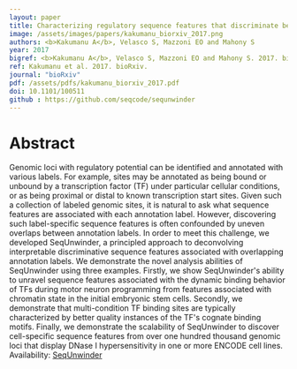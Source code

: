 ```yaml
---
layout: paper
title: Characterizing regulatory sequence features that discriminate between overlapping annotation labels
image: /assets/images/papers/kakumanu_biorxiv_2017.png
authors: <b>Kakumanu A</b>, Velasco S, Mazzoni EO and Mahony S
year: 2017
bigref: <b>Kakumanu A</b>, Velasco S, Mazzoni EO and Mahony S. 2017. bioRxiv.
ref: Kakumanu et al. 2017. bioRxiv.
journal: "bioRxiv"
pdf: /assets/pdfs/kakumanu_biorxiv_2017.pdf
doi: 10.1101/100511
github : https://github.com/seqcode/sequnwinder
---
```


# Abstract

Genomic loci with regulatory potential can be identified and annotated with various labels. For example, sites may be annotated as being bound or unbound by a transcription factor (TF) under particular cellular conditions, or as being proximal or distal to known transcription start sites. Given such a collection of labeled genomic sites, it is natural to ask what sequence features are associated with each annotation label. However, discovering such label-specific sequence features is often confounded by uneven overlaps between annotation labels. In order to meet this challenge, we developed SeqUnwinder, a principled approach to deconvolving interpretable discriminative sequence features associated with overlapping annotation labels. We demonstrate the novel analysis abilities of SeqUnwinder using three examples. Firstly, we show SeqUnwinder's ability to unravel sequence features associated with the dynamic binding behavior of TFs during motor neuron programming from features associated with chromatin state in the initial embryonic stem cells. Secondly, we demonstrate that multi-condition TF binding sites are typically characterized by better quality instances of the TF's cognate binding motifs. Finally, we demonstrate the scalability of SeqUnwinder to discover cell-specific sequence features from over one hundred thousand genomic loci that display DNase I hypersensitivity in one or more ENCODE cell lines. Availability: [SeqUnwinder](https://github.com/seqcode/sequnwinder)